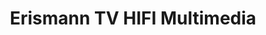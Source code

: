 ---
title: "Erismann TV HIFI Multimedia"
url: /luzern/erismann-tv-hifi-multimedia/
shop: Elektronik
---